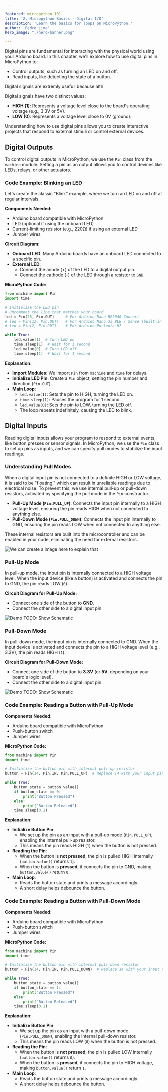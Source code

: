 ```yaml
---

featured: micropython-101
title: '2. Micropython Basics - Digital I/O'
description: 'Learn the basics for loops on MicroPython.'
author: 'Pedro Lima'
hero_image: "./hero-banner.png"

---
```


Digital pins are fundamental for interacting with the physical world using your Arduino board. In this chapter, we'll explore how to use digital pins in MicroPython to:

- Control outputs, such as turning an LED on and off.
- Read inputs, like detecting the state of a button.

Digital signals are extremly usefull because alth

Digital signals have two distinct values:

- **HIGH (1)**: Represents a voltage level close to the board's operating voltage (e.g., 3.3V or 5V).
- **LOW (0)**: Represents a voltage level close to 0V (ground).

Understanding how to use digital pins allows you to create interactive projects that respond to external stimuli or control external devices.

## Digital Outputs

To control digital outputs in MicroPython, we use the `Pin` class from the `machine` module. Setting a pin as an output allows you to control devices like LEDs, relays, or other actuators.

### Code Example: Blinking an LED

Let's create the classic "Blink" example, where we turn an LED on and off at regular intervals.

**Components Needed:**

- Arduino board compatible with MicroPython
- LED (optional if using the onboard LED)
- Current-limiting resistor (e.g., 220Ω) if using an external LED
- Jumper wires

**Circuit Diagram:**

- **Onboard LED**: Many Arduino boards have an onboard LED connected to a specific pin.
- **External LED**:
  - Connect the anode (+) of the LED to a digital output pin.
  - Connect the cathode (-) of the LED through a resistor to `GND`.

**MicroPython Code:**

```python
from machine import Pin
import time

# Initialize the LED pin
# Uncomment the line that matches your board
led = Pin(25, Pin.OUT)     # For Arduino Nano RP2040 Connect
# led = Pin(13, Pin.OUT)   # For Arduino Nano 33 BLE / Sense (built-in LED)
# led = Pin(2, Pin.OUT)    # For Arduino Portenta H7

while True:
    led.value(1)  # Turn LED on
    time.sleep(1)  # Wait for 1 second
    led.value(0)  # Turn LED off
    time.sleep(1)  # Wait for 1 second
```

**Explanation:**

- **Import Modules**: We import `Pin` from `machine` and `time` for delays.
- **Initialize LED Pin**: Create a `Pin` object, setting the pin number and direction (`Pin.OUT`).
- **Main Loop**:
  - `led.value(1)`: Sets the pin to HIGH, turning the LED on.
  - `time.sleep(1)`: Pauses the program for 1 second.
  - `led.value(0)`: Sets the pin to LOW, turning the LED off.
  - The loop repeats indefinitely, causing the LED to blink.



## Digital Inputs

Reading digital inputs allows your program to respond to external events, like button presses or sensor signals. In MicroPython, we use the `Pin` class to set up pins as inputs, and we can specify pull modes to stabilize the input readings.

### Understanding Pull Modes

When a digital input pin is not connected to a definite HIGH or LOW voltage, it is said to be "floating," which can result in unreliable readings due to electrical noise. To prevent this, we use internal pull-up or pull-down resistors, activated by specifying the pull mode in the `Pin` constructor.

- **Pull-Up Mode (`Pin.PULL_UP`)**: Connects the input pin internally to a HIGH voltage level, ensuring the pin reads HIGH when not connected to anything else.
- **Pull-Down Mode (`Pin.PULL_DOWN`)**: Connects the input pin internally to GND, ensuring the pin reads LOW when not connected to anything else.

These internal resistors are built into the microcontroller and can be enabled in your code, eliminating the need for external resistors.

![We can create a image here to explain that]()



### Pull-Up Mode

In pull-up mode, the input pin is internally connected to a HIGH voltage level. When the input device (like a button) is activated and connects the pin to GND, the pin reads LOW (`0`).

**Circuit Diagram for Pull-Up Mode:**

- Connect one side of the button to **GND**.
- Connect the other side to a digital input pin.

![Demo]() TODO: Show Schematic

### Pull-Down Mode

In pull-down mode, the input pin is internally connected to GND. When the input device is activated and connects the pin to a HIGH voltage level (e.g., 3.3V), the pin reads HIGH (`1`).

**Circuit Diagram for Pull-Down Mode:**

- Connect one side of the button to **3.3V** (or **5V**, depending on your board's logic level).
- Connect the other side to a digital input pin.

![Demo]() TODO: Show Schematic


### Code Example: Reading a Button with Pull-Up Mode

**Components Needed:**

- Arduino board compatible with MicroPython
- Push-button switch
- Jumper wires

**MicroPython Code:**

```python
from machine import Pin
import time

# Initialize the button pin with internal pull-up resistor
button = Pin(14, Pin.IN, Pin.PULL_UP)  # Replace 14 with your input pin number

while True:
    button_state = button.value()
    if button_state == 0:
        print("Button Pressed")
    else:
        print("Button Released")
    time.sleep(0.1)
```

**Explanation:**

- **Initialize Button Pin**:
  - We set up the pin as an input with a pull-up mode (`Pin.PULL_UP`), enabling the internal pull-up resistor.
  - This means the pin reads HIGH (`1`) when the button is not pressed.
- **Reading the Pin**:
  - When the button is **not pressed**, the pin is pulled HIGH internally (`button.value()` returns `1`).
  - When the button is **pressed**, it connects the pin to GND, making `button.value()` return `0`.
- **Main Loop**:
  - Reads the button state and prints a message accordingly.
  - A short delay helps debounce the button.



### Code Example: Reading a Button with Pull-Down Mode

**Components Needed:**

- Arduino board compatible with MicroPython
- Push-button switch
- Jumper wires

**MicroPython Code:**

```python
from machine import Pin
import time

# Initialize the button pin with internal pull-down resistor
button = Pin(14, Pin.IN, Pin.PULL_DOWN)  # Replace 14 with your input pin number

while True:
    button_state = button.value()
    if button_state == 1:
        print("Button Pressed")
    else:
        print("Button Released")
    time.sleep(0.1)
```

**Explanation:**

- **Initialize Button Pin**:
  - We set up the pin as an input with a pull-down mode (`Pin.PULL_DOWN`), enabling the internal pull-down resistor.
  - This means the pin reads LOW (`0`) when the button is not pressed.
- **Reading the Pin**:
  - When the button is **not pressed**, the pin is pulled LOW internally (`button.value()` returns `0`).
  - When the button is **pressed**, it connects the pin to HIGH voltage, making `button.value()` return `1`.
- **Main Loop**:
  - Reads the button state and prints a message accordingly.
  - A short delay helps debounce the button.

